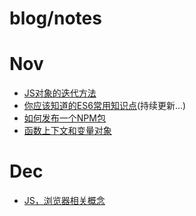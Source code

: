 # blog/notes
# Nov
- [JS对象的迭代方法](https://github.com/ChenLeoXX/blog-notes/issues/1)
- [你应该知道的ES6常用知识点](https://github.com/ChenLeoXX/blog-notes/issues/2)(持续更新...)
- [如何发布一个NPM包](https://github.com/ChenLeoXX/blog-notes/issues/3)
- [函数上下文和变量对象](https://github.com/ChenLeoXX/blog-notes/issues/4)
# Dec
- [JS，浏览器相关概念](https://github.com/ChenLeoXX/blog-notes/issues/5)
